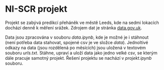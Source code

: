 # NI-SCR projekt

Projekt se zabývá predikcí přeháněk ve městě Leeds, kde na sedmi lokacích dochází denně k měření srážek. Zdrojem dat je stránka [data.gov.uk](https://ckan.publishing.service.gov.uk/dataset/rain-gauge-rainfall-data).

Data jsou zpracována v souboru _data.ipynb_, kde je možné je i stáhnout (není potřeba data stahovat, spojené csv je ve složce _data_). Jednoltivé odkazy na data (jsou rozdělená po měsících) jsou uložená v textovém souboru _urls.txt_. Stáhne, upraví a uloží data jako jedno velké csv, se kterým dále pracuje samotný projekt. Řešení projektu se nachází v _projekt.ipynb_ souboru.


